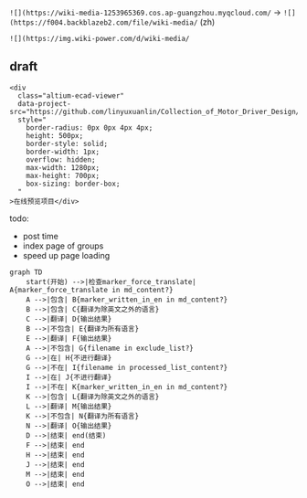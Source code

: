 `![](https://wiki-media-1253965369.cos.ap-guangzhou.myqcloud.com/` -> `![](https://f004.backblazeb2.com/file/wiki-media/` (zh)


`![](https://img.wiki-power.com/d/wiki-media/`

## draft

```
<div
  class="altium-ecad-viewer"
  data-project-src="https://github.com/linyuxuanlin/Collection_of_Motor_Driver_Design/raw/main/DC_Motor/IR2104S/IR2104S.SchDoc"
  style="
    border-radius: 0px 0px 4px 4px;
    height: 500px;
    border-style: solid;
    border-width: 1px;
    overflow: hidden;
    max-width: 1280px;
    max-height: 700px;
    box-sizing: border-box;
  "
>在线预览项目</div>
```

todo:

- post time
- index page of groups
- speed up page loading

``` mermaid
graph TD
    start(开始) -->|检查marker_force_translate| A{marker_force_translate in md_content?}
    A -->|包含| B{marker_written_in_en in md_content?}
    B -->|包含| C{翻译为除英文之外的语言}
    C -->|翻译| D{输出结果}
    B -->|不包含| E{翻译为所有语言}
    E -->|翻译| F{输出结果}
    A -->|不包含| G{filename in exclude_list?}
    G -->|在| H{不进行翻译}
    G -->|不在| I{filename in processed_list_content?}
    I -->|在| J{不进行翻译}
    I -->|不在| K{marker_written_in_en in md_content?}
    K -->|包含| L{翻译为除英文之外的语言}
    L -->|翻译| M{输出结果}
    K -->|不包含| N{翻译为所有语言}
    N -->|翻译| O{输出结果}
    D -->|结束| end(结束)
    F -->|结束| end
    H -->|结束| end
    J -->|结束| end
    M -->|结束| end
    O -->|结束| end
```